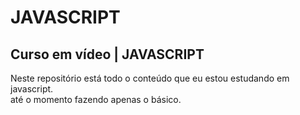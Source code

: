 # JAVASCRIPT

## Curso em vídeo | JAVASCRIPT

<!--! Este conteúdo é do canal curso em video -->

Neste repositório está todo o conteúdo que eu estou 
estudando em javascript.<br>até o momento fazendo apenas o 
básico.


